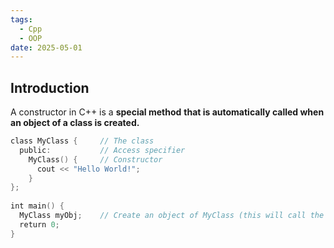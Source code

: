 ```yaml
---
tags:
  - Cpp
  - OOP
date: 2025-05-01
---
```

## Introduction 
A constructor in C++ is a **special method** **that is automatically called when an object of a class is created.**
```cpp
class MyClass {     // The class  
  public:           // Access specifier  
    MyClass() {     // Constructor  
      cout << "Hello World!";  
    }  
};  
  
int main() {  
  MyClass myObj;    // Create an object of MyClass (this will call the constructor)  
  return 0;  
}
```

